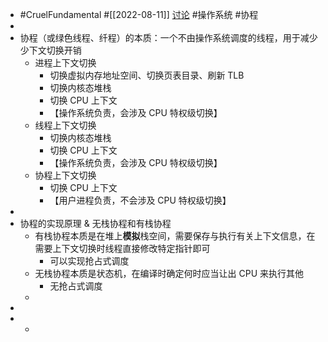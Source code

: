 - #CruelFundamental #[[2022-08-11]] [讨论](https://github.com/CYZH1307/CruelFundamental/tree/main/homework/202208/11) #操作系统 #协程
-
- 协程（或绿色线程、纤程）的本质：一个不由操作系统调度的线程，用于减少少下文切换开销
	- 进程上下文切换
		- 切换虚拟内存地址空间、切换页表目录、刷新 TLB
		- 切换内核态堆栈
		- 切换 CPU 上下文
		- 【操作系统负责，会涉及 CPU 特权级切换】
	- 线程上下文切换
		- 切换内核态堆栈
		- 切换 CPU 上下文
		- 【操作系统负责，会涉及 CPU 特权级切换】
	- 协程上下文切换
		- 切换 CPU 上下文
		- 【用户进程负责，不会涉及 CPU 特权级切换】
-
- 协程的实现原理 & 无栈协程和有栈协程
	- 有栈协程本质是在堆上**模拟**栈空间，需要保存与执行有关上下文信息，在需要上下文切换时线程直接修改特定指针即可
		- 可以实现抢占式调度
	- 无栈协程本质是状态机，在编译时确定何时应当让出 CPU 来执行其他
		- 无抢占式调度
	-
-
-
	-